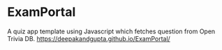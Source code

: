 # ExamPortal

A quiz app template using Javascript which fetches question from Open Trivia DB.
https://deepakandgupta.github.io/ExamPortal/
